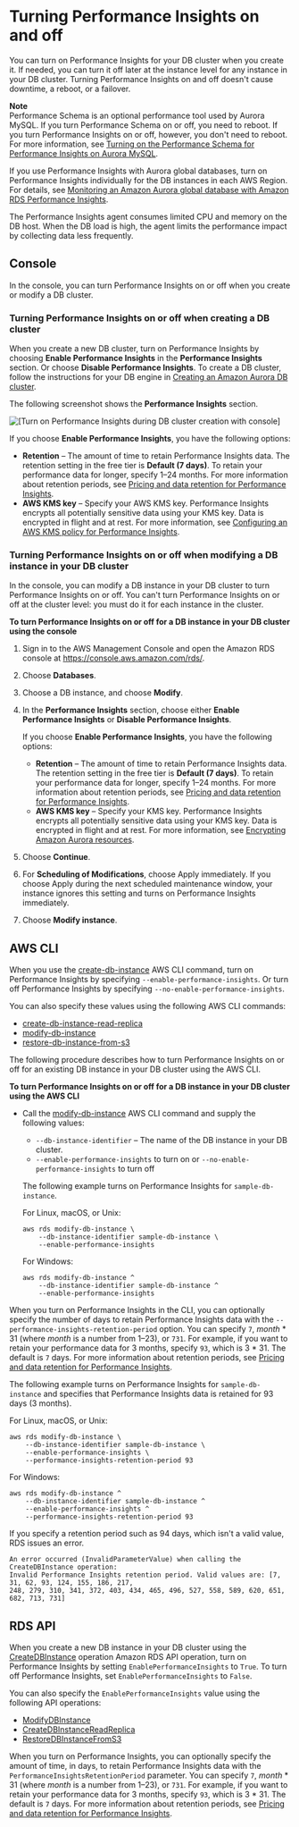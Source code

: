 # Turning Performance Insights on and off<a name="USER_PerfInsights.Enabling"></a>

You can turn on Performance Insights for your DB cluster when you create it\. If needed, you can turn it off later at the instance level for any instance in your DB cluster\. Turning Performance Insights on and off doesn't cause downtime, a reboot, or a failover\.

**Note**  
Performance Schema is an optional performance tool used by Aurora MySQL\. If you turn Performance Schema on or off, you need to reboot\. If you turn Performance Insights on or off, however, you don't need to reboot\. For more information, see [Turning on the Performance Schema for Performance Insights on Aurora MySQL](USER_PerfInsights.EnableMySQL.md)\.

If you use Performance Insights with Aurora global databases, turn on Performance Insights individually for the DB instances in each AWS Region\. For details, see [Monitoring an Amazon Aurora global database with Amazon RDS Performance Insights](aurora-global-database-monitoring.md#aurora-global-database-pi)\. 

The Performance Insights agent consumes limited CPU and memory on the DB host\. When the DB load is high, the agent limits the performance impact by collecting data less frequently\.

## Console<a name="USER_PerfInsights.Enabling.Console"></a>

In the console, you can turn Performance Insights on or off when you create or modify a DB cluster\.

### Turning Performance Insights on or off when creating a DB cluster<a name="USER_PerfInsights.Console.Creating"></a>

When you create a new DB cluster, turn on Performance Insights by choosing **Enable Performance Insights** in the **Performance Insights** section\. Or choose **Disable Performance Insights**\. To create a DB cluster, follow the instructions for your DB engine in [Creating an Amazon Aurora DB cluster](Aurora.CreateInstance.md)\.

The following screenshot shows the **Performance Insights** section\.

![\[Turn on Performance Insights during DB cluster creation with console\]](http://docs.aws.amazon.com/AmazonRDS/latest/AuroraUserGuide/./images/perf_insights_enabling.png)

If you choose **Enable Performance Insights**, you have the following options:
+ **Retention** – The amount of time to retain Performance Insights data\. The retention setting in the free tier is **Default \(7 days\)**\. To retain your performance data for longer, specify 1–24 months\. For more information about retention periods, see [Pricing and data retention for Performance Insights](USER_PerfInsights.Overview.cost.md)\.
+ **AWS KMS key** – Specify your AWS KMS key\. Performance Insights encrypts all potentially sensitive data using your KMS key\. Data is encrypted in flight and at rest\. For more information, see [Configuring an AWS KMS policy for Performance Insights](USER_PerfInsights.access-control.md#USER_PerfInsights.access-control.cmk-policy)\.

### Turning Performance Insights on or off when modifying a DB instance in your DB cluster<a name="USER_PerfInsights.Enabling.Console.Modifying"></a>

In the console, you can modify a DB instance in your DB cluster to turn Performance Insights on or off\. You can't turn Performance Insights on or off at the cluster level: you must do it for each instance in the cluster\.

**To turn Performance Insights on or off for a DB instance in your DB cluster using the console**

1. Sign in to the AWS Management Console and open the Amazon RDS console at [https://console\.aws\.amazon\.com/rds/](https://console.aws.amazon.com/rds/)\.

1. Choose **Databases**\.

1. Choose a DB instance, and choose **Modify**\.

1. In the **Performance Insights** section, choose either **Enable Performance Insights** or **Disable Performance Insights**\.

   If you choose **Enable Performance Insights**, you have the following options:
   + **Retention** – The amount of time to retain Performance Insights data\. The retention setting in the free tier is **Default \(7 days\)**\. To retain your performance data for longer, specify 1–24 months\. For more information about retention periods, see [Pricing and data retention for Performance Insights](USER_PerfInsights.Overview.cost.md)\.
   + **AWS KMS key** – Specify your KMS key\. Performance Insights encrypts all potentially sensitive data using your KMS key\. Data is encrypted in flight and at rest\. For more information, see [Encrypting Amazon Aurora resources](Overview.Encryption.md)\.

1. Choose **Continue**\.

1. For **Scheduling of Modifications**, choose Apply immediately\. If you choose Apply during the next scheduled maintenance window, your instance ignores this setting and turns on Performance Insights immediately\.

1. Choose **Modify instance**\.

## AWS CLI<a name="USER_PerfInsights.Enabling.CLI"></a>

When you use the [create\-db\-instance](https://docs.aws.amazon.com/cli/latest/reference/rds/create-db-instance.html) AWS CLI command, turn on Performance Insights by specifying `--enable-performance-insights`\. Or turn off Performance Insights by specifying `--no-enable-performance-insights`\.

You can also specify these values using the following AWS CLI commands:
+  [create\-db\-instance\-read\-replica](https://docs.aws.amazon.com/cli/latest/reference/rds/create-db-instance-read-replica.html) 
+  [modify\-db\-instance](https://docs.aws.amazon.com/cli/latest/reference/rds/modify-db-instance.html) 
+  [restore\-db\-instance\-from\-s3](https://docs.aws.amazon.com/cli/latest/reference/rds/restore-db-instance-from-s3.html) 

The following procedure describes how to turn Performance Insights on or off for an existing DB instance in your DB cluster using the AWS CLI\.

**To turn Performance Insights on or off for a DB instance in your DB cluster using the AWS CLI**
+ Call the [modify\-db\-instance](https://docs.aws.amazon.com/cli/latest/reference/rds/modify-db-instance.html) AWS CLI command and supply the following values:
  + `--db-instance-identifier` – The name of the DB instance in your DB cluster\.
  + `--enable-performance-insights` to turn on or `--no-enable-performance-insights` to turn off

  The following example turns on Performance Insights for `sample-db-instance`\.

  For Linux, macOS, or Unix:

  ```
  aws rds modify-db-instance \
      --db-instance-identifier sample-db-instance \
      --enable-performance-insights
  ```

  For Windows:

  ```
  aws rds modify-db-instance ^
      --db-instance-identifier sample-db-instance ^
      --enable-performance-insights
  ```

When you turn on Performance Insights in the CLI, you can optionally specify the number of days to retain Performance Insights data with the `--performance-insights-retention-period` option\. You can specify `7`, *month* \* 31 \(where *month* is a number from 1–23\), or `731`\. For example, if you want to retain your performance data for 3 months, specify `93`, which is 3 \* 31\. The default is `7` days\. For more information about retention periods, see [Pricing and data retention for Performance Insights](USER_PerfInsights.Overview.cost.md)\.

The following example turns on Performance Insights for `sample-db-instance` and specifies that Performance Insights data is retained for 93 days \(3 months\)\.

For Linux, macOS, or Unix:

```
aws rds modify-db-instance \
    --db-instance-identifier sample-db-instance \
    --enable-performance-insights \
    --performance-insights-retention-period 93
```

For Windows:

```
aws rds modify-db-instance ^
    --db-instance-identifier sample-db-instance ^
    --enable-performance-insights ^
    --performance-insights-retention-period 93
```

If you specify a retention period such as 94 days, which isn't a valid value, RDS issues an error\.

```
An error occurred (InvalidParameterValue) when calling the CreateDBInstance operation: 
Invalid Performance Insights retention period. Valid values are: [7, 31, 62, 93, 124, 155, 186, 217, 
248, 279, 310, 341, 372, 403, 434, 465, 496, 527, 558, 589, 620, 651, 682, 713, 731]
```

## RDS API<a name="USER_PerfInsights.Enabling.API"></a>

When you create a new DB instance in your DB cluster using the [CreateDBInstance](https://docs.aws.amazon.com/AmazonRDS/latest/APIReference/API_CreateDBInstance.html) operation Amazon RDS API operation, turn on Performance Insights by setting `EnablePerformanceInsights` to `True`\. To turn off Performance Insights, set `EnablePerformanceInsights` to `False`\.

You can also specify the `EnablePerformanceInsights` value using the following API operations:
+  [ModifyDBInstance](https://docs.aws.amazon.com/AmazonRDS/latest/APIReference/API_ModifyDBInstance.html) 
+  [CreateDBInstanceReadReplica](https://docs.aws.amazon.com/AmazonRDS/latest/APIReference/API_CreateDBInstanceReadReplica.html) 
+  [RestoreDBInstanceFromS3](https://docs.aws.amazon.com/AmazonRDS/latest/APIReference/API_RestoreDBInstanceFromS3.html) 

When you turn on Performance Insights, you can optionally specify the amount of time, in days, to retain Performance Insights data with the `PerformanceInsightsRetentionPeriod` parameter\. You can specify `7`, *month* \* 31 \(where *month* is a number from 1–23\), or `731`\. For example, if you want to retain your performance data for 3 months, specify `93`, which is 3 \* 31\. The default is `7` days\. For more information about retention periods, see [Pricing and data retention for Performance Insights](USER_PerfInsights.Overview.cost.md)\.